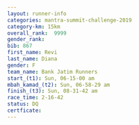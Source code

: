 ```yaml
---
layout: runner-info 
categories: mantra-summit-challenge-2019 
category-km: 15km 
overall_rank:  9999
gender_rank: 
bib: 867
first_name: Revi
last_name: Diana
gender: F
team_name: Bank Jatim Runners
start_(t1): Sun, 06-15-00 am
mbah_kamad_(t2): Sun, 06-58-29 am
finish_(t3): Sun, 08-31-42 am
race_time: 2-16-42
status: DQ
certficate: 
---
```

